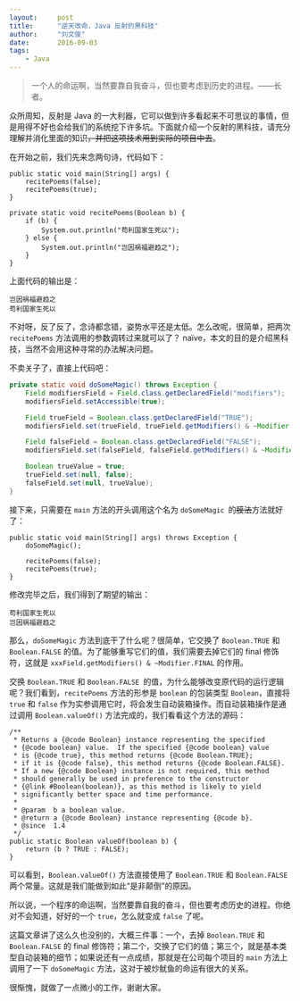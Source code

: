 ```yaml
---
layout:     post
title:      "逆天改命，Java 反射的黑科技"
author:     "刘文俊"
date:       2016-09-03
tags:
    - Java
---
```


> 一个人的命运啊，当然要靠自我奋斗，但也要考虑到历史的进程。——长者。

众所周知，反射是 Java 的一大利器，它可以做到许多看起来不可思议的事情，但是用得不好也会给我们的系统挖下许多坑。下面就介绍一个反射的黑科技，请充分理解并消化里面的知识<del>，并把这项技术用到实际的项目中去</del>。

在开始之前，我们先来念两句诗，代码如下：

	public static void main(String[] args) {
        recitePoems(false);
        recitePoems(true);
    }

    private static void recitePoems(Boolean b) {
        if (b) {
            System.out.println("苟利国家生死以");
        } else {
            System.out.println("岂因祸福避趋之");
        }
    }

上面代码的输出是：

	岂因祸福避趋之
	苟利国家生死以

不对呀，反了反了，念诗都念错，姿势水平还是太低。怎么改呢，很简单，把两次 `recitePoems` 方法调用的参数调转过来就可以了？ naïve，本文的目的是介绍黑科技，当然不会用这种寻常的办法解决问题。

不卖关子了，直接上代码吧：

````Java
private static void doSomeMagic() throws Exception {
    Field modifiersField = Field.class.getDeclaredField("modifiers");
    modifiersField.setAccessible(true);

    Field trueField = Boolean.class.getDeclaredField("TRUE");
    modifiersField.set(trueField, trueField.getModifiers() & ~Modifier.FINAL);

    Field falseField = Boolean.class.getDeclaredField("FALSE");
    modifiersField.set(falseField, falseField.getModifiers() & ~Modifier.FINAL);

    Boolean trueValue = true;
    trueField.set(null, false);
    falseField.set(null, trueValue);
}
````

接下来，只需要在 `main` 方法的开头调用这个名为 `doSomeMagic `的<del>膜法</del>方法就好了：

	public static void main(String[] args) throws Exception {
        doSomeMagic();

        recitePoems(false);
        recitePoems(true);
    }

修改完毕之后，我们得到了期望的输出：

	苟利国家生死以
	岂因祸福避趋之

那么，`doSomeMagic` 方法到底干了什么呢？很简单，它交换了 `Boolean.TRUE` 和 `Boolean.FALSE` 的值。为了能够重写它们的值，我们需要去掉它们的 final 修饰符，这就是 `xxxField.getModifiers() & ~Modifier.FINAL` 的作用。

交换 `Boolean.TRUE` 和 `Boolean.FALSE `的值，为什么能够改变原代码的运行逻辑呢？我们看到，`recitePoems` 方法的形参是 `boolean` 的包装类型 `Boolean`，直接将 `true` 和 `false` 作为实参调用它时，将会发生自动装箱操作。而自动装箱操作是通过调用 `Boolean.valueOf()` 方法完成的，我们看看这个方法的源码：

	/**
     * Returns a {@code Boolean} instance representing the specified
     * {@code boolean} value.  If the specified {@code boolean} value
     * is {@code true}, this method returns {@code Boolean.TRUE};
     * if it is {@code false}, this method returns {@code Boolean.FALSE}.
     * If a new {@code Boolean} instance is not required, this method
     * should generally be used in preference to the constructor
     * {@link #Boolean(boolean)}, as this method is likely to yield
     * significantly better space and time performance.
     *
     * @param  b a boolean value.
     * @return a {@code Boolean} instance representing {@code b}.
     * @since  1.4
     */
    public static Boolean valueOf(boolean b) {
        return (b ? TRUE : FALSE);
    }

可以看到，`Boolean.valueOf()` 方法直接使用了 `Boolean.TRUE` 和 `Boolean.FALSE` 两个常量。这就是我们能做到如此“是非颠倒”的原因。

所以说，一个程序的命运啊，当然要靠自我的奋斗，但也要考虑历史的进程。你绝对不会知道，好好的一个 `true`，怎么就变成 `false` 了呢。

这篇文章讲了这么久也没别的，大概三件事：一个，去掉 `Boolean.TRUE` 和 `Boolean.FALSE` 的 final 修饰符；第二个，交换了它们的值；第三个，就是基本类型自动装箱的细节；如果说还有一点成绩，那就是在公司每个项目的 `main` 方法上调用了一下 `doSomeMagic` 方法，这对于被炒鱿鱼的命运有很大的关系。

很惭愧，就做了一点微小的工作，谢谢大家。